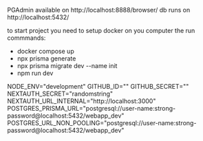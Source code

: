 PGAdmin available on http://localhost:8888/browser/
db runs on http://localhost:5432/

to start project you need to setup docker on you computer
the run commmands:

- docker compose up
- npx prisma generate
- npx prisma migrate dev --name init
- npm run dev

NODE_ENV="development"
GITHUB_ID=""
GITHUB_SECRET=""
NEXTAUTH_SECRET="randomstring"
NEXTAUTH_URL_INTERNAL="http://localhost:3000"
POSTGRES_PRISMA_URL="postgresql://user-name:strong-password@localhost:5432/webapp_dev"
POSTGRES_URL_NON_POOLING="postgresql://user-name:strong-password@localhost:5432/webapp_dev"
